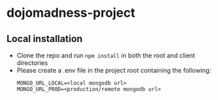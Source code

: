 # dojomadness-project

## Local installation
* Clone the repo and run ```npm install``` in both the root and client directories
* Please create a .env file in the project root containing the following:
    ```
    MONGO_URL_LOCAL=<local mongodb url>
    MONGO_URL_PROD=<production/remote mongodb url>
    ```

